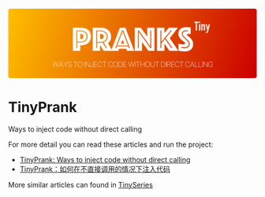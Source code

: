 ![logo](https://github.com/bestwnh/TinyPrank/blob/master/TinyPrank.png)
# TinyPrank
Ways to inject code without direct calling

For more detail you can read these articles and run the project:
- [TinyPrank: Ways to inject code without direct calling](https://medium.com/@GalvinLi/tinyprank-ways-to-inject-code-without-direct-calling-2cf27e460c3c)
- [TinyPrank：如何在不直接调用的情况下注入代码](https://medium.com/@GalvinLi/tinyprank-%E5%A6%82%E4%BD%95%E5%9C%A8%E4%B8%8D%E7%9B%B4%E6%8E%A5%E8%B0%83%E7%94%A8%E7%9A%84%E6%83%85%E5%86%B5%E4%B8%8B%E6%B3%A8%E5%85%A5%E4%BB%A3%E7%A0%81-622bcfce9e57)

More similar articles can found in [TinySeries](https://medium.com/tag/tiny-series/latest)
